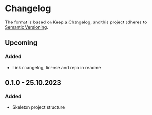 ﻿# Changelog

The format is based on [Keep a Changelog](https://keepachangelog.com/en/1.0.0/),
and this project adheres
to [Semantic Versioning](https://semver.org/spec/v2.0.0.html).

## Upcoming

### Added

- Link changelog, license and repo in readme

## 0.1.0 - 25.10.2023

### Added

- Skeleton project structure